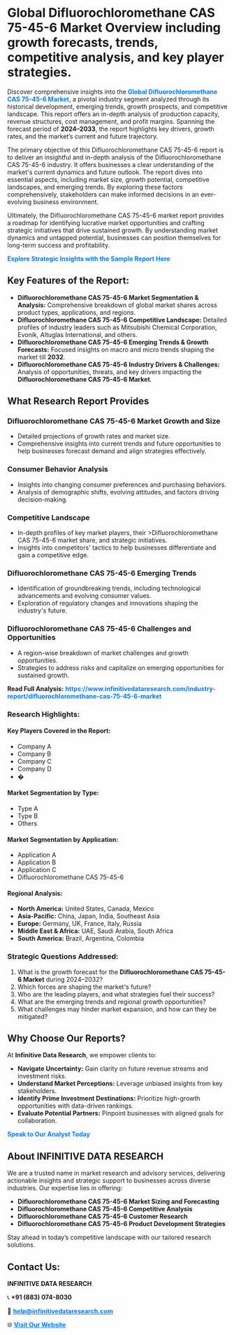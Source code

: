 <h1>Global Difluorochloromethane CAS 75-45-6 Market Overview including growth forecasts, trends, competitive analysis, and key player strategies.</h1>
<p>
Discover comprehensive insights into the 
<a href="https://www.infinitivedataresearch.com/industry-report/difluorochloromethane-cas-75-45-6-market" rel="dofollow" style="color: #007BFF; text-decoration: none;"><strong>Global Difluorochloromethane CAS 75-45-6 Market</strong></a>, a pivotal industry segment analyzed through its historical development, emerging trends, growth prospects, and competitive landscape. This report offers an in-depth analysis of production capacity, revenue structures, cost management, and profit margins. Spanning the forecast period of <strong>2024–2033</strong>, the report highlights key drivers, growth rates, and the market’s current and future trajectory.
</p>
<p>
The primary objective of this Difluorochloromethane CAS 75-45-6 report is to deliver an insightful and in-depth analysis of the Difluorochloromethane CAS 75-45-6 industry. It offers businesses a clear understanding of the market's current dynamics and future outlook. The report dives into essential aspects, including market size, growth potential, competitive landscapes, and emerging trends. By exploring these factors comprehensively, stakeholders can make informed decisions in an ever-evolving business environment.
</p>
<p>
Ultimately, the Difluorochloromethane CAS 75-45-6 market report provides a roadmap for identifying lucrative market opportunities and crafting strategic initiatives that drive sustained growth. By understanding market dynamics and untapped potential, businesses can position themselves for long-term success and profitability.
</p>
<p>
<a href="https://www.infinitivedataresearch.com/request-sample/reportId=103096" style="color: #007BFF; text-decoration: none;"><strong>Explore Strategic Insights with the Sample Report Here</strong></a>
</p>

<h2>Key Features of the Report:</h2>
<ul>
<li><strong>Difluorochloromethane CAS 75-45-6 Market Segmentation & Analysis:</strong> Comprehensive breakdown of global market shares across product types, applications, and regions.</li>
<li><strong>Difluorochloromethane CAS 75-45-6 Competitive Landscape:</strong> Detailed profiles of industry leaders such as Mitsubishi Chemical Corporation, Evonik, Altuglas International, and others.</li>
<li><strong>Difluorochloromethane CAS 75-45-6 Emerging Trends & Growth Forecasts:</strong> Focused insights on macro and micro trends shaping the market till <strong>2032</strong>.</li>
<li><strong>Difluorochloromethane CAS 75-45-6 Industry Drivers & Challenges:</strong> Analysis of opportunities, threats, and key drivers impacting the <strong>Difluorochloromethane CAS 75-45-6 Market</strong>.</li>
</ul>

<h2>What Research Report Provides</h2>
<h3>Difluorochloromethane CAS 75-45-6 Market Growth and Size</h3>
<ul>
<li>Detailed projections of growth rates and market size.</li>
<li>Comprehensive insights into current trends and future opportunities to help businesses forecast demand and align strategies effectively.</li>
</ul>

<h3>Consumer Behavior Analysis</h3>
<ul>
<li>Insights into changing consumer preferences and purchasing behaviors.</li>
<li>Analysis of demographic shifts, evolving attitudes, and factors driving decision-making.</li>
</ul>

<h3>Competitive Landscape</h3>
<ul>
<li>In-depth profiles of key market players, their >Difluorochloromethane CAS 75-45-6 market share, and strategic initiatives.</li>
<li>Insights into competitors' tactics to help businesses differentiate and gain a competitive edge.</li>
</ul>

<h3>Difluorochloromethane CAS 75-45-6 Emerging Trends</h3>
<ul>
<li>Identification of groundbreaking trends, including technological advancements and evolving consumer values.</li>
<li>Exploration of regulatory changes and innovations shaping the industry's future.</li>
</ul>

<h3>Difluorochloromethane CAS 75-45-6 Challenges and Opportunities</h3>
<ul>
<li>A region-wise breakdown of market challenges and growth opportunities.</li>
<li>Strategies to address risks and capitalize on emerging opportunities for sustained growth.</li>
</ul>
<p><strong>Read Full Analysis:</strong> <a href="https://www.infinitivedataresearch.com/industry-report/difluorochloromethane-cas-75-45-6-market" rel="dofollow" style="color: #007BFF; text-decoration: none;"><strong>https://www.infinitivedataresearch.com/industry-report/difluorochloromethane-cas-75-45-6-market</strong></a></p>
<h3>Research Highlights:</h3>
<h4>Key Players Covered in the Report:</h4>
<ul><li>Company A</li><li>Company B</li><li>Company C</li><li>Company D</li><li>�</li></ul>
<h4>Market Segmentation by Type:</h4>
<ul><li>Type A</li><li>Type B</li><li>Others</li></ul>
<h4>Market Segmentation by Application:</h4>
<ul><li>Application A</li><li>Application B</li><li>Application C</li><li>Difluorochloromethane CAS 75-45-6</li></ul>

<h4>Regional Analysis:</h4>
<ul>
<li><strong>North America:</strong> United States, Canada, Mexico</li>
<li><strong>Asia-Pacific:</strong> China, Japan, India, Southeast Asia</li>
<li><strong>Europe:</strong> Germany, UK, France, Italy, Russia</li>
<li><strong>Middle East & Africa:</strong> UAE, Saudi Arabia, South Africa</li>
<li><strong>South America:</strong> Brazil, Argentina, Colombia</li>
</ul>

<h3>Strategic Questions Addressed:</h3>
<ol>
<li>What is the growth forecast for the <strong>Difluorochloromethane CAS 75-45-6 Market</strong> during 2024–2032?</li>
<li>Which forces are shaping the market's future?</li>
<li>Who are the leading players, and what strategies fuel their success?</li>
<li>What are the emerging trends and regional growth opportunities?</li>
<li>What challenges may hinder market expansion, and how can they be mitigated?</li>
</ol>

<h2>Why Choose Our Reports?</h2>
<p>At <strong>Infinitive Data Research</strong>, we empower clients to:</p>
<ul>
<li><strong>Navigate Uncertainty:</strong> Gain clarity on future revenue streams and investment risks.</li>
<li><strong>Understand Market Perceptions:</strong> Leverage unbiased insights from key stakeholders.</li>
<li><strong>Identify Prime Investment Destinations:</strong> Prioritize high-growth opportunities with data-driven rankings.</li>
<li><strong>Evaluate Potential Partners:</strong> Pinpoint businesses with aligned goals for collaboration.</li>
</ul>
<p><a href="https://www.infinitivedataresearch.com/industry-report/difluorochloromethane-cas-75-45-6-market" rel="dofollow" style="color: #007BFF; text-decoration: none;"><strong>Speak to Our Analyst Today</strong></a></p>

<h2>About INFINITIVE DATA RESEARCH</h2>
<p>We are a trusted name in market research and advisory services, delivering actionable insights and strategic support to businesses across diverse industries. Our expertise lies in offering:</p>
<ul>
<li><strong>Difluorochloromethane CAS 75-45-6 Market Sizing and Forecasting</strong></li>
<li><strong>Difluorochloromethane CAS 75-45-6 Competitive Analysis</strong></li>
<li><strong>Difluorochloromethane CAS 75-45-6 Customer Research</strong></li>
<li><strong>Difluorochloromethane CAS 75-45-6 Product Development Strategies</strong></li>
</ul>
<p>Stay ahead in today’s competitive landscape with our tailored research solutions.</p>

<h2>Contact Us:</h2>
<p><strong>INFINITIVE DATA RESEARCH</strong></p>
<p>📞 <strong>+91 (883) 074-8030</strong></p>
<p>📧 <strong><a href="mailto:help@infinitivedataresearch.com" style="color: #007BFF;">help@infinitivedataresearch.com</a></strong></p>
<p>🌐 <strong><a href="https://www.infinitivedataresearch.com" rel="dofollow" style="color: #007BFF;">Visit Our Website</a></strong></p>